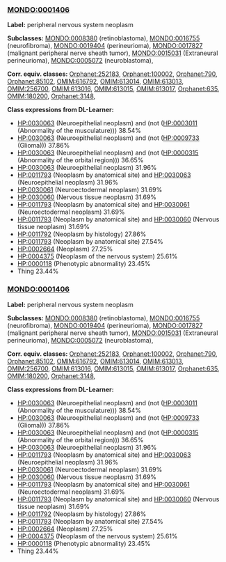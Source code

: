 
### [MONDO:0001406](http://purl.obolibrary.org/obo/MONDO_0001406)
**Label:** peripheral nervous system neoplasm

**Subclasses:** [MONDO:0008380](http://purl.obolibrary.org/obo/MONDO_0008380) (retinoblastoma), [MONDO:0016755](http://purl.obolibrary.org/obo/MONDO_0016755) (neurofibroma), [MONDO:0019404](http://purl.obolibrary.org/obo/MONDO_0019404) (perineurioma), [MONDO:0017827](http://purl.obolibrary.org/obo/MONDO_0017827) (malignant peripheral nerve sheath tumor), [MONDO:0015031](http://purl.obolibrary.org/obo/MONDO_0015031) (Extraneural perineurioma), [MONDO:0005072](http://purl.obolibrary.org/obo/MONDO_0005072) (neuroblastoma), 

**Corr. equiv. classes:** [Orphanet:252183](http://www.orpha.net/ORDO/Orphanet_252183), [Orphanet:100002](http://www.orpha.net/ORDO/Orphanet_100002), [Orphanet:790](http://www.orpha.net/ORDO/Orphanet_790), [Orphanet:85102](http://www.orpha.net/ORDO/Orphanet_85102), [OMIM:616792](http://purl.obolibrary.org/obo/OMIM_616792), [OMIM:613014](http://purl.obolibrary.org/obo/OMIM_613014), [OMIM:613013](http://purl.obolibrary.org/obo/OMIM_613013), [OMIM:256700](http://purl.obolibrary.org/obo/OMIM_256700), [OMIM:613016](http://purl.obolibrary.org/obo/OMIM_613016), [OMIM:613015](http://purl.obolibrary.org/obo/OMIM_613015), [OMIM:613017](http://purl.obolibrary.org/obo/OMIM_613017), [Orphanet:635](http://www.orpha.net/ORDO/Orphanet_635), [OMIM:180200](http://purl.obolibrary.org/obo/OMIM_180200), [Orphanet:3148](http://www.orpha.net/ORDO/Orphanet_3148), 

**Class expressions from DL-Learner:**

- [HP:0030063](http://purl.obolibrary.org/obo/HP_0030063) (Neuroepithelial neoplasm) and (not ([HP:0003011](http://purl.obolibrary.org/obo/HP_0003011) (Abnormality of the musculature))) 38.54%
- [HP:0030063](http://purl.obolibrary.org/obo/HP_0030063) (Neuroepithelial neoplasm) and (not ([HP:0009733](http://purl.obolibrary.org/obo/HP_0009733) (Glioma))) 37.86%
- [HP:0030063](http://purl.obolibrary.org/obo/HP_0030063) (Neuroepithelial neoplasm) and (not ([HP:0000315](http://purl.obolibrary.org/obo/HP_0000315) (Abnormality of the orbital region))) 36.65%
- [HP:0030063](http://purl.obolibrary.org/obo/HP_0030063) (Neuroepithelial neoplasm) 31.96%
- [HP:0011793](http://purl.obolibrary.org/obo/HP_0011793) (Neoplasm by anatomical site) and [HP:0030063](http://purl.obolibrary.org/obo/HP_0030063) (Neuroepithelial neoplasm) 31.96%
- [HP:0030061](http://purl.obolibrary.org/obo/HP_0030061) (Neuroectodermal neoplasm) 31.69%
- [HP:0030060](http://purl.obolibrary.org/obo/HP_0030060) (Nervous tissue neoplasm) 31.69%
- [HP:0011793](http://purl.obolibrary.org/obo/HP_0011793) (Neoplasm by anatomical site) and [HP:0030061](http://purl.obolibrary.org/obo/HP_0030061) (Neuroectodermal neoplasm) 31.69%
- [HP:0011793](http://purl.obolibrary.org/obo/HP_0011793) (Neoplasm by anatomical site) and [HP:0030060](http://purl.obolibrary.org/obo/HP_0030060) (Nervous tissue neoplasm) 31.69%
- [HP:0011792](http://purl.obolibrary.org/obo/HP_0011792) (Neoplasm by histology) 27.86%
- [HP:0011793](http://purl.obolibrary.org/obo/HP_0011793) (Neoplasm by anatomical site) 27.54%
- [HP:0002664](http://purl.obolibrary.org/obo/HP_0002664) (Neoplasm) 27.25%
- [HP:0004375](http://purl.obolibrary.org/obo/HP_0004375) (Neoplasm of the nervous system) 25.61%
- [HP:0000118](http://purl.obolibrary.org/obo/HP_0000118) (Phenotypic abnormality) 23.45%
- Thing 23.44%



### [MONDO:0001406](http://purl.obolibrary.org/obo/MONDO_0001406)
**Label:** peripheral nervous system neoplasm

**Subclasses:** [MONDO:0008380](http://purl.obolibrary.org/obo/MONDO_0008380) (retinoblastoma), [MONDO:0016755](http://purl.obolibrary.org/obo/MONDO_0016755) (neurofibroma), [MONDO:0019404](http://purl.obolibrary.org/obo/MONDO_0019404) (perineurioma), [MONDO:0017827](http://purl.obolibrary.org/obo/MONDO_0017827) (malignant peripheral nerve sheath tumor), [MONDO:0015031](http://purl.obolibrary.org/obo/MONDO_0015031) (Extraneural perineurioma), [MONDO:0005072](http://purl.obolibrary.org/obo/MONDO_0005072) (neuroblastoma), 

**Corr. equiv. classes:** [Orphanet:252183](http://www.orpha.net/ORDO/Orphanet_252183), [Orphanet:100002](http://www.orpha.net/ORDO/Orphanet_100002), [Orphanet:790](http://www.orpha.net/ORDO/Orphanet_790), [Orphanet:85102](http://www.orpha.net/ORDO/Orphanet_85102), [OMIM:616792](http://purl.obolibrary.org/obo/OMIM_616792), [OMIM:613014](http://purl.obolibrary.org/obo/OMIM_613014), [OMIM:613013](http://purl.obolibrary.org/obo/OMIM_613013), [OMIM:256700](http://purl.obolibrary.org/obo/OMIM_256700), [OMIM:613016](http://purl.obolibrary.org/obo/OMIM_613016), [OMIM:613015](http://purl.obolibrary.org/obo/OMIM_613015), [OMIM:613017](http://purl.obolibrary.org/obo/OMIM_613017), [Orphanet:635](http://www.orpha.net/ORDO/Orphanet_635), [OMIM:180200](http://purl.obolibrary.org/obo/OMIM_180200), [Orphanet:3148](http://www.orpha.net/ORDO/Orphanet_3148), 

**Class expressions from DL-Learner:**

- [HP:0030063](http://purl.obolibrary.org/obo/HP_0030063) (Neuroepithelial neoplasm) and (not ([HP:0003011](http://purl.obolibrary.org/obo/HP_0003011) (Abnormality of the musculature))) 38.54%
- [HP:0030063](http://purl.obolibrary.org/obo/HP_0030063) (Neuroepithelial neoplasm) and (not ([HP:0009733](http://purl.obolibrary.org/obo/HP_0009733) (Glioma))) 37.86%
- [HP:0030063](http://purl.obolibrary.org/obo/HP_0030063) (Neuroepithelial neoplasm) and (not ([HP:0000315](http://purl.obolibrary.org/obo/HP_0000315) (Abnormality of the orbital region))) 36.65%
- [HP:0030063](http://purl.obolibrary.org/obo/HP_0030063) (Neuroepithelial neoplasm) 31.96%
- [HP:0011793](http://purl.obolibrary.org/obo/HP_0011793) (Neoplasm by anatomical site) and [HP:0030063](http://purl.obolibrary.org/obo/HP_0030063) (Neuroepithelial neoplasm) 31.96%
- [HP:0030061](http://purl.obolibrary.org/obo/HP_0030061) (Neuroectodermal neoplasm) 31.69%
- [HP:0030060](http://purl.obolibrary.org/obo/HP_0030060) (Nervous tissue neoplasm) 31.69%
- [HP:0011793](http://purl.obolibrary.org/obo/HP_0011793) (Neoplasm by anatomical site) and [HP:0030061](http://purl.obolibrary.org/obo/HP_0030061) (Neuroectodermal neoplasm) 31.69%
- [HP:0011793](http://purl.obolibrary.org/obo/HP_0011793) (Neoplasm by anatomical site) and [HP:0030060](http://purl.obolibrary.org/obo/HP_0030060) (Nervous tissue neoplasm) 31.69%
- [HP:0011792](http://purl.obolibrary.org/obo/HP_0011792) (Neoplasm by histology) 27.86%
- [HP:0011793](http://purl.obolibrary.org/obo/HP_0011793) (Neoplasm by anatomical site) 27.54%
- [HP:0002664](http://purl.obolibrary.org/obo/HP_0002664) (Neoplasm) 27.25%
- [HP:0004375](http://purl.obolibrary.org/obo/HP_0004375) (Neoplasm of the nervous system) 25.61%
- [HP:0000118](http://purl.obolibrary.org/obo/HP_0000118) (Phenotypic abnormality) 23.45%
- Thing 23.44%


